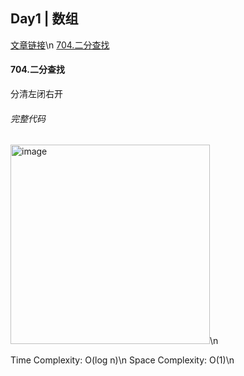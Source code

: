 ## Day1 | 数组

[文章链接](https://programmercarl.com/%E6%95%B0%E7%BB%84%E7%90%86%E8%AE%BA%E5%9F%BA%E7%A1%80.html)\n
[704.二分查找](https://leetcode.com/problems/binary-search/description/)

#### 704.二分查找
分清左闭右开

###### 完整代码
<img width="319" alt="image" src="https://github.com/user-attachments/assets/c232035f-b07b-43c1-ae61-fa9b587d36ab" />\n

Time Complexity: O(log n)\n
Space Complexity: O(1)\n
